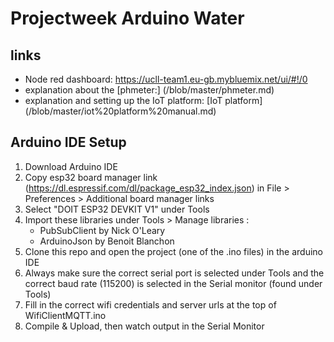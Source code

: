 # Projectweek Arduino Water

## links

* Node red dashboard: https://ucll-team1.eu-gb.mybluemix.net/ui/#!/0
* explanation about the [phmeter:] (/blob/master/phmeter.md)
* explanation and setting up the IoT platform: [IoT platform] (/blob/master/iot%20platform%20manual.md)

## Arduino IDE Setup

1. Download Arduino IDE
2. Copy esp32 board manager link
(https://dl.espressif.com/dl/package_esp32_index.json) in File > Preferences >
Additional board manager links
3. Select "DOIT ESP32 DEVKIT V1" under Tools
4. Import these libraries under Tools > Manage libraries :
	* PubSubClient by Nick O'Leary
	* ArduinoJson by Benoit Blanchon
5. Clone this repo and open the
project (one of the .ino files) in the arduino IDE
6. Always make sure the correct serial port is selected under Tools and the
correct baud rate (115200) is selected in the Serial monitor (found under Tools)
7. Fill in the correct wifi credentials and server urls at the top of
WifiClientMQTT.ino
8. Compile & Upload, then watch output in the Serial Monitor
